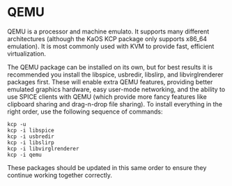# QEMU
QEMU is a processor and machine emulato. It supports many different architectures (although the KaOS KCP package only supports x86_64 emulation). It is most commonly used with KVM to provide fast, efficient virtualization.

The QEMU package can be installed on its own, but for best results it is recommended you install the libspice, usbredir, libslirp, and libvirglrenderer packages first. These will enable extra QEMU features, providing better emulated graphics hardware, easy user-mode networking, and the ability to use SPICE clients with QEMU (which provide more fancy features like clipboard sharing and drag-n-drop file sharing). To install everything in the right order, use the following sequence of commands:

```
kcp -u
kcp -i libspice
kcp -i usbredir
kcp -i libslirp
kcp -i libvirglrenderer
kcp -i qemu
```

These packages should be updated in this same order to ensure they continue working together correctly.
